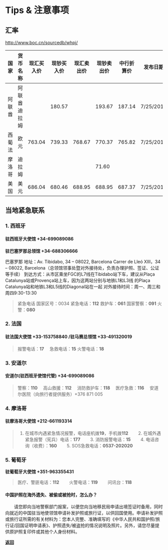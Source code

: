 # Tips & 注意事项

## 汇率

http://www.boc.cn/sourcedb/whpj/

| 国家   | 货币名称     | 现汇买入价 | 现钞买入价 | 现汇卖出价 | 现钞卖出价 | 中行折算价 | 发布日期  |
| ------ | ------------ | ---------- | ---------- | ---------- | ---------- | ---------- | --------- |
| 阿联酋 | 阿联酋迪拉姆 |            | 180.57     |            | 193.67     | 187.14     | 7/25/2019 |
| 西葡法 | 欧元         | 763.04     | 739.33     | 768.67     | 770.37     | 765.82     | 7/25/2019 |
| 摩洛哥 | 迪拉姆       |            |            |            | 71.60       |            |           |
| 美国   | 美元         | 686.04     | 680.46     | 688.95     | 688.95     | 687.37     | 7/25/2019 |


## 当地紧急联系

###  1. 西班牙

#### 驻西班牙大使馆  +34-699089086         


**驻巴塞罗那总领馆 +34-688306666**

巴塞罗那 地址：Av. Tibidabo, 34 – 08022, Barcelona
Carrer de Lleó XIII，34 – 08022, Barcelona（总领馆领事处暨对外接待处，负责办理护照、签证、公证等手续）
到达方式：从市区乘坐FGC的L7线在Tibidabo站下车，建议从Plaça Catalunya站或Provença站上车，因为这两站分别与地铁L1和L3线
的Plaça Catalunya站和地铁L3和L5线的Diagonal站在一起
对外接待时间：周一、周三和周四9:30-13:30

>  紧急电话
> 国家区号：0034
紧急电话：**112**
救护车：**061**
国家警察：**091**
火警：**080**


### 2. 法国

#### 驻法国大使馆 +33-153758840           /驻马赛总领馆 +33-491320019

> 报警电话：**17**
　急救电话：**15**
  火警电话：**18**

### 3. 安道尔

#### 安道尔(驻西班牙使馆代管) +34-699089086

> 警察：**110** 
　高山救援：**112**
　消防救护车：**118**
　医疗急救：**116**
　安道尔医院（向旅行者提供服务）+376 871 005

### 4. 摩洛哥

#### 驻摩洛哥大使馆 +212-661193314 

>   1. 在城市内遇紧急情况报警，电话座机拨**19**，手机拨**112**
　　2. 在城外遇紧急报警（宪兵）电话：**177**
　　3. 消防报警电话：**15**
　　4. 电话咨询（收费）：**160**
　　5. SOS急救电话：**0537-202020**

### 5. 葡萄牙

**驻葡萄牙大使馆  +351-963355431**

> 医疗、警匪电话：**112**
　　火警电话：**119**
　　问讯台：**118**
  
  
#### 中国护照在海外遗失、被偷或被抢时，怎么办？
 
　　请您即向当地警察部门报案，以便您向当地移民局申请出境签证时备用，同时向就近的中国驻当地使领馆申请补发护照或旅行证，以供回国使用。申请补发护照或旅行证所需的有关材料为：您本人完整、准确填写的《中华人民共和国护照/旅行证/回国证明申请表》、护照遗失/被盗抢的情况说明及照片。另外，请您尽量提供原护照复印件或其他个人身份材料。
  
  
[**返回**](https://keeperlu.github.io/spm.html)
